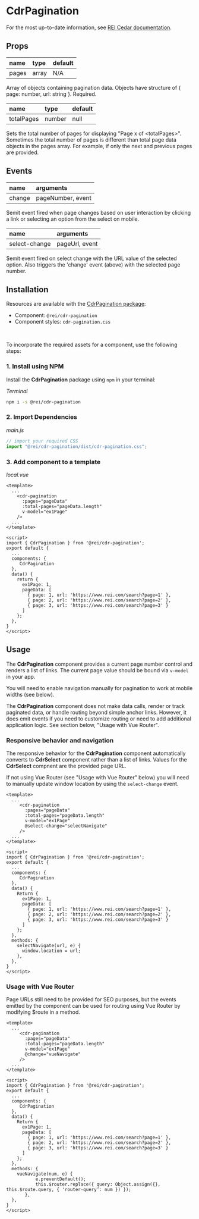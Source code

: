 # CdrPagination

For the most up-to-date information, see [REI Cedar documentation](https://rei.github.io/rei-cedar-docs/components/pagination/).

## Props

| name | type | default |
| :--- | :--- | :--- |
| pages | array | N/A |

Array of objects containing pagination data. Objects have structure of { page: number, url: string }. Required.

| name | type | default |
| :--- | :--- | :--- |
| totalPages | number | null |

Sets the total number of pages for displaying "Page x of &lt;totalPages&gt;". Sometimes the total number of pages is different than total page data objects in the pages array. For example, if only the next and previous pages are provided.

## Events

| name | arguments | 
| :--- | :--- |
| change | pageNumber, event |

$emit event fired when page changes based on user interaction by clicking a link or selecting an option from the select on mobile.

| name | arguments | 
| :--- | :--- |
| select-change | pageUrl, event |

$emit event fired on select change with the URL value of the selected option. Also triggers the 'change' event (above) with the selected page number.

## Installation

Resources are available with the [CdrPagination package](https://www.npmjs.com/package/@rei/cdr-pagination):

- Component: `@rei/cdr-pagination`
- Component styles: `cdr-pagination.css`

<br />

To incorporate the required assets for a component, use the following steps:

### 1. Install using NPM

Install the **CdrPagination** package using `npm` in your terminal:

_Terminal_

```bash
npm i -s @rei/cdr-pagination
```

### 2. Import Dependencies

_main.js_

```javascript
// import your required CSS
import "@rei/cdr-pagination/dist/cdr-pagination.css";
```

### 3. Add component to a template

_local.vue_

```vue
<template>
  ...
    <cdr-pagination
      :pages="pageData"
      :total-pages="pageData.length"
      v-model="ex1Page"
    />
  ...
</template>

<script>
import { CdrPagination } from '@rei/cdr-pagination';
export default {
  ...
  components: {
     CdrPagination  
  },
  data() {
    return {
      ex1Page: 1,
      pageData: [
        { page: 1, url: 'https://www.rei.com/search?page=1' },
        { page: 2, url: 'https://www.rei.com/search?page=2' },
        { page: 3, url: 'https://www.rei.com/search?page=3' }
      ]
    };
  },
}
</script>
```

## Usage

The **CdrPagination** component provides a current page number control and renders a list of links. The current page value should be bound via `v-model` in your app.

You will need to enable navigation manually for pagination to work at mobile widths (see below).

The **CdrPagination** component does not make data calls, render or track paginated data, or handle routing beyond simple anchor links. However, it does emit events if you need to customize routing or need to add additional application logic. See section below, "Usage with Vue Router".

### Responsive behavior and navigation

The responsive behavior for the **CdrPagination** component automatically converts to **CdrSelect** component rather than a list of links. Values for the **CdrSelect** compnent are the provided page URL.

If not using Vue Router (see "Usage with Vue Router" below) you will need to manually update window location by using the `select-change` event.

```vue
<template>
  ...
     <cdr-pagination
       :pages="pageData"
       :total-pages="pageData.length"
       v-model="ex1Page"
       @select-change="selectNavigate"      
     />
  ...
</template>

<script>
import { CdrPagination } from '@rei/cdr-pagination';
export default {
  ...
  components: {
     CdrPagination  
  },
  data() {
    Return {
      ex1Page: 1,
      pageData: [
        { page: 1, url: 'https://www.rei.com/search?page=1' },
        { page: 2, url: 'https://www.rei.com/search?page=2' },
        { page: 3, url: 'https://www.rei.com/search?page=3' }
      ]
    };
  },
  methods: {
    selectNavigate(url, e) {
      window.location = url;
    },
  },
}
</script>
```

### Usage with Vue Router

Page URLs still need to be provided for SEO purposes, but the events emitted by the component can be used for routing using Vue Router by modifying $route in a method.

```vue
<template>
  ...
     <cdr-pagination
       :pages="pageData"
       :total-pages="pageData.length"
       v-model="ex1Page"
       @change="vueNavigate"      
     />
  ...
</template>

<script>
import { CdrPagination } from '@rei/cdr-pagination';
export default {
  ...
  components: {
     CdrPagination  
  },
  data() {
    Return {
      ex1Page: 1,
      pageData: [
        { page: 1, url: 'https://www.rei.com/search?page=1' },
        { page: 2, url: 'https://www.rei.com/search?page=2' },
        { page: 3, url: 'https://www.rei.com/search?page=3' }
      ]
    };
  },
  methods: {
    vueNavigate(num, e) {
           e.preventDefault();
           this.$router.replace({ query: Object.assign({}, this.$route.query, { 'router-query’: num }) });
       },
  },
}
</script>
```
